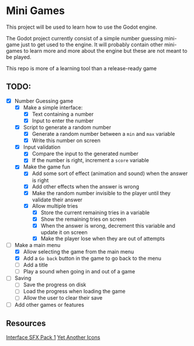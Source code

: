 # Mini Games

This project will be used to learn how to use the Godot engine.

The Godot project currently consist of a simple number guessing mini-game just to get used to the engine. It will probably contain other mini-games to learn more and more about the engine but these are not meant to be played.

This repo is more of a learning tool than a release-ready game

## TODO:
- [x] Number Guessing game
	- [x] Make a simple interface:
		- [x] Text containing a number
		- [x] Input to enter the number
	- [x] Script to generate a random number
		- [x] Generate a random number between a `min` and `max` variable
		- [x] Write this number on screen
	- [x] Input validation
		- [x] Compare the input to the generated number
		- [x] If the number is right, increment a `score` variable
	- [x] Make the game fun
		- [x] Add some sort of effect (animation and sound) when the answer is right
		- [x] Add other effects when the answer is wrong
		- [x] Make the random number invisible to the player until they validate their answer
		- [x] Allow multiple tries
			- [x] Store the current remaining tries in a variable
			- [x] Show the remaining tries on screen
			- [x] When the answer is wrong, decrement this variable and update it on screen
			- [x] Make the player lose when they are out of attempts
- [ ] Make a main menu
	- [x] Allow selecting the game from the main menu
	- [x] Add a `Go back` button in the game to go back to the menu
    - [ ] Add a title
    - [ ] Play a sound when going in and out of a game
- [ ] Saving
    - [ ] Save the progress on disk
    - [ ] Load the progress when loading the game
    - [ ] Allow the user to clear their save
- [ ] Add other games or features

## Resources
[Interface SFX Pack 1](https://obsydianx.itch.io/interface-sfx-pack-1)
[Yet Another Icons](https://prinbles.itch.io/yet-another-icons)

